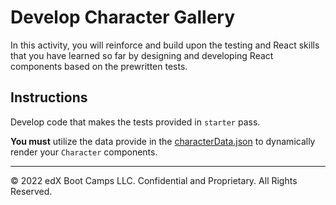 # Develop Character Gallery

In this activity, you will reinforce and build upon the testing and React skills that you have learned so far by designing and developing React components based on the prewritten tests.

## Instructions

Develop code that makes the tests provided in `starter` pass.

**You must** utilize the data provide in the [characterData.json](./starter/src/data/characterData.json) to dynamically render your `Character` components.

---

© 2022 edX Boot Camps LLC. Confidential and Proprietary. All Rights Reserved.
